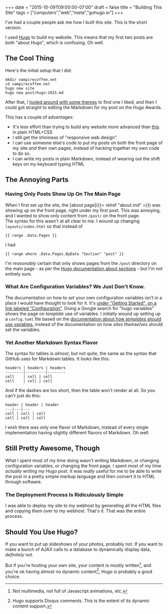 +++
date = "2015-10-09T09:00:00-07:00"
draft = false
title = "Building This Site"
tags = ["computers","web","meta","gohugo.io"]
+++

I've had a couple people ask me how I built this site. This is the short version.

I used [Hugo](http://gohugo.io) to build my website.
This means that my first two posts are both "about Hugo", which is confusing.
Oh well.

<!--more-->

## The Cool Thing

Here's the initial setup that I did:

```
mkdir vampirecoffee.net
cd vampirecoffee.net
hugo new site
hugo new post/hugo-2015.md
```

After that, I [tooled around with some themes](http://gohugo.io/overview/quickstart/)
to find one I liked, and then I could got straight to editing the Markdown for
my post on the Hugo Awards. 

This has a couple of advantages:

* It's less effort than trying to build any website more advanced than 
    [this](http://motherfuckingwebsite.com/) in plain HTML+CSS
* I still get the shininess of "responsive web design".
* I can use someone else's code to put my posts on both the front page of my 
    site *and* their own pages, instead of hacking together my own code to do so.
* I can write my posts in plain Markdown, instead of wearing out the shift 
    keys on my keyboard typing HTML

## The Annoying Parts

### Having Only Posts Show Up On The Main Page

When I first set up the site, the [about page]({{< relref "about.md" >}}) was
showing up on the front page, right under my first post. This was annoying, and
I wanted to show only content from `/post/` on the front page.  
The syntax for this wasn't at all clear to me. I wound up changing
`layouts/index.html` so that instead of

```
{{ range .Data.Pages }}
```

I had

```
{{ range where .Data.Pages.ByDate "Section" "post" }}
```

I'm _reasonably_ certain that only shows pages from the `/post` directory on the
main page - as per the [Hugo documentation about sections](http://gohugo.io/content/sections/) - but I'm not entirely sure.

### What Are Configuration Variables? We Just Don't Know.

The documentation on how to _set_ your own configuration variables isn't in
a place I would have thought to look for it. It's
[under "Getting Started", on a link labeled "Configuration"](http://gohugo.io/overview/configuration/). 
Doing a Google search for "hugo variables" shows the page on _template_ use of variables.
I initially wound up setting up a `config.toml` file based on the
[documentation about how _templates_ should use variables](http://gohugo.io/templates/variables/#site-variables:2b8b8ac4006be88c769f5e3fd99b009a),
instead of the documentation on how _sites themselves_ should set the variables.

### Yet Another Markdown Syntax Flavor

The syntax for tables is _almost_, but not quite, the same as the syntax that
GitHub uses for Markdown tables. It looks like this:

```
headers | headers | headers
--------|---------|--------
cell    | cell | cell
cell    | cell | cell
```

And if the dashes are too short, then the table won't render at all. So you
can't just do this:

```
header | header | header
---|---|---
cell | cell | cell
cell | cell | cell
```

I wish there was only one flavor of Markdown, instead of every single implementation
having slightly different flavors of Markdown. Oh well.

## Still Pretty Awesome, Though

What I spent most of my time doing wasn't writing Markdown, or changing configuration
variables, or changing the front page. I spent most of my time _actually writing
my Hugo post_. It was _really_ useful for me to be able to write the post in
a pretty simple markup language and then convert it to HTML through software.

### The Deployment Process Is Ridiculously Simple

I was able to deploy my site to my webhost by generating all the HTML files and
copying them over to my webhost. That's it. That was the entire process.

## Should You Use Hugo?

If you want to put up slideshows of your photos, probably not.
If you want to make a bunch of AJAX calls to a database to dynamically
display data, _definitely not_.

But if you're hosting your own site,
your content is mostly written[^1],
and you're ok having almost no dynamic content[^2],
Hugo is probably a good choice.


[^1]: Not multimedia, not full of Javascript animations, etc.

[^2]: Hugo supports Disqus comments. This is the extent of its dynamic content support.
